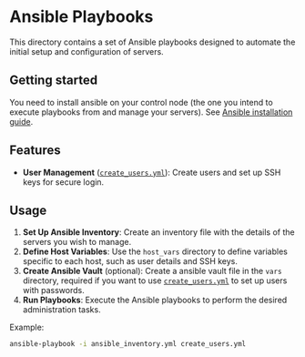 
# Ansible Playbooks

This directory contains a set of Ansible playbooks designed to automate the initial setup and configuration of servers. 

## Getting started

You need to install ansible on your control node (the one you intend to execute playbooks from and manage your servers). See [Ansible installation guide](https://docs.ansible.com/ansible/latest/installation_guide/intro_installation.html#control-node-requirements).

## Features

- **User Management** ([`create_users.yml`](./create_users.yml)): Create users and set up SSH keys for secure login.

## Usage

1. **Set Up Ansible Inventory**: Create an inventory file with the details of the servers you wish to manage.
1. **Define Host Variables**: Use the `host_vars` directory to define variables specific to each host, such as user details and SSH keys.
1. **Create Ansible Vault** (optional): Create a ansible vault file in the `vars` directory, required if you want to use [`create_users.yml`](./create_users.yml) to set up users with passwords.
1. **Run Playbooks**: Execute the Ansible playbooks to perform the desired administration tasks.

Example:

```bash
ansible-playbook -i ansible_inventory.yml create_users.yml
```
